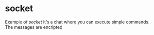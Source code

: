 # socket
Example of *socket* it's a chat where you can execute simple commands.
The messages are encripted
